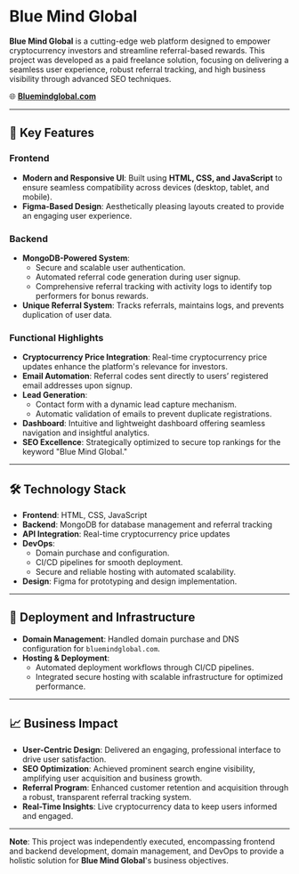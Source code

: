 
# Blue Mind Global

**Blue Mind Global** is a cutting-edge web platform designed to empower cryptocurrency investors and streamline referral-based rewards. This project was developed as a paid freelance solution, focusing on delivering a seamless user experience, robust referral tracking, and high business visibility through advanced SEO techniques.

🌐 **[Bluemindglobal.com](https://bluemindglobal.com)**

---

## 🌟 Key Features

### Frontend
- **Modern and Responsive UI**: Built using **HTML, CSS, and JavaScript** to ensure seamless compatibility across devices (desktop, tablet, and mobile).
- **Figma-Based Design**: Aesthetically pleasing layouts created to provide an engaging user experience.

### Backend
- **MongoDB-Powered System**:
  - Secure and scalable user authentication.
  - Automated referral code generation during user signup.
  - Comprehensive referral tracking with activity logs to identify top performers for bonus rewards.
- **Unique Referral System**: Tracks referrals, maintains logs, and prevents duplication of user data.

### Functional Highlights
- **Cryptocurrency Price Integration**: Real-time cryptocurrency price updates enhance the platform's relevance for investors.
- **Email Automation**: Referral codes sent directly to users’ registered email addresses upon signup.
- **Lead Generation**:
  - Contact form with a dynamic lead capture mechanism.
  - Automatic validation of emails to prevent duplicate registrations.
- **Dashboard**: Intuitive and lightweight dashboard offering seamless navigation and insightful analytics.
- **SEO Excellence**: Strategically optimized to secure top rankings for the keyword "Blue Mind Global."

---

## 🛠️ Technology Stack

- **Frontend**: HTML, CSS, JavaScript
- **Backend**: MongoDB for database management and referral tracking
- **API Integration**: Real-time cryptocurrency price updates
- **DevOps**:
  - Domain purchase and configuration.
  - CI/CD pipelines for smooth deployment.
  - Secure and reliable hosting with automated scalability.
- **Design**: Figma for prototyping and design implementation.

---

## 🚀 Deployment and Infrastructure

- **Domain Management**: Handled domain purchase and DNS configuration for `bluemindglobal.com`.
- **Hosting & Deployment**:
  - Automated deployment workflows through CI/CD pipelines.
  - Integrated secure hosting with scalable infrastructure for optimized performance.

---

## 📈 Business Impact

- **User-Centric Design**: Delivered an engaging, professional interface to drive user satisfaction.
- **SEO Optimization**: Achieved prominent search engine visibility, amplifying user acquisition and business growth.
- **Referral Program**: Enhanced customer retention and acquisition through a robust, transparent referral tracking system.
- **Real-Time Insights**: Live cryptocurrency data to keep users informed and engaged.

---

**Note**: This project was independently executed, encompassing frontend and backend development, domain management, and DevOps to provide a holistic solution for **Blue Mind Global**'s business objectives.
